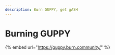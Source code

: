 ```yaml
---
description: Burn GUPPY, get gASH
---
```


# Burning GUPPY

{% embed url="https://guppy.burn.community/" %}
